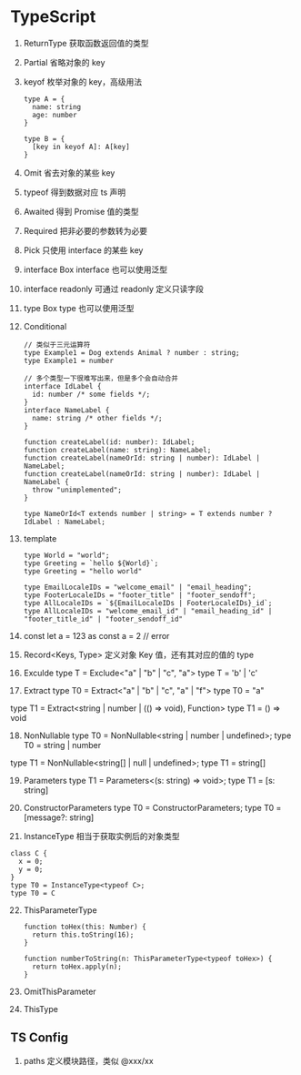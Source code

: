 # TypeScript

1. ReturnType
  获取函数返回值的类型

2. Partial
  省略对象的 key

3. keyof
  枚举对象的 key，高级用法

    ```
    type A = {
      name: string
      age: number
    }

    type B = {
      [key in keyof A]: A[key]
    }
    ```

4. Omit
  省去对象的某些 key

5. typeof
  得到数据对应 ts 声明

6. Awaited
  得到 Promise 值的类型

7. Required
  把非必要的参数转为必要

8. Pick
  只使用 interface 的某些 key

9. interface Box<T>
  interface 也可以使用泛型

10. interface readonly
  可通过 readonly 定义只读字段

11. type Box<T>
  type 也可以使用泛型

12. Conditional

    ```
    // 类似于三元运算符
    type Example1 = Dog extends Animal ? number : string;
    type Example1 = number
    ```

    ```
    // 多个类型一下很难写出来，但是多个会自动合并
    interface IdLabel {
      id: number /* some fields */;
    }
    interface NameLabel {
      name: string /* other fields */;
    }
    
    function createLabel(id: number): IdLabel;
    function createLabel(name: string): NameLabel;
    function createLabel(nameOrId: string | number): IdLabel | NameLabel;
    function createLabel(nameOrId: string | number): IdLabel | NameLabel {
      throw "unimplemented";
    }

    type NameOrId<T extends number | string> = T extends number ? IdLabel : NameLabel;
    ```


13. template
    ```
    type World = "world";
    type Greeting = `hello ${World}`;
    type Greeting = "hello world"

    type EmailLocaleIDs = "welcome_email" | "email_heading";
    type FooterLocaleIDs = "footer_title" | "footer_sendoff";
    type AllLocaleIDs = `${EmailLocaleIDs | FooterLocaleIDs}_id`;
    type AllLocaleIDs = "welcome_email_id" | "email_heading_id" | "footer_title_id" | "footer_sendoff_id"
    ```

14. const
  let a = 123 as const
  a = 2 // error

15. Record<Keys, Type>
  定义对象 Key 值，还有其对应的值的 type

16. Exculde
  type T = Exclude<"a" | "b" | "c", "a">
  type T = 'b' | 'c'

17. Extract
  type T0 = Extract<"a" | "b" | "c", "a" | "f">
  type T0 = "a"

  type T1 = Extract<string | number | (() => void), Function>
  type T1 = () => void

18. NonNullable
  type T0 = NonNullable<string | number | undefined>;
  type T0 = string | number

  type T1 = NonNullable<string[] | null | undefined>;
  type T1 = string[]

19. Parameters
  type T1 = Parameters<(s: string) => void>;
  type T1 = [s: string]

20. ConstructorParameters
  type T0 = ConstructorParameters<ErrorConstructor>;
  type T0 = [message?: string]

21. InstanceType
  相当于获取实例后的对象类型
  ```
  class C {
    x = 0;
    y = 0;
  }
  type T0 = InstanceType<typeof C>;
  type T0 = C
  ```

22. ThisParameterType
    ```
    function toHex(this: Number) {
      return this.toString(16);
    }
    
    function numberToString(n: ThisParameterType<typeof toHex>) {
      return toHex.apply(n);
    }
    ```

23. OmitThisParameter

24. ThisType


## TS Config

1. paths
  定义模块路径，类似 @xxx/xx
